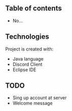 ## Table of contents
* No...
	
## Technologies
Project is created with:
* Java language
* Discord Client
* Eclipse IDE
	
## TODO
* Sing up account at server
* Welcome message

